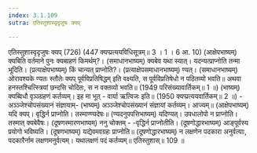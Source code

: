 ```yaml
---
index: 3.1.109
sutra: एतिस्तुशास्वृदृजुषः क्यप्

---
```

एतिस्तुशास्वृदृजुषः क्यप् (726) (447 क्यप्प्रत्ययविधिसूत्रम्॥ 3 । 1 । 6 आ. 10) (आक्षेपभाष्यम्) क्यबिति वर्तमाने पुनः क्यब्ग्रहणं किमर्थम्?। (समाधानभाष्यम्) क्यबेव यथा स्यात्। यदन्यत्प्राप्नोति तन्मा भूदिति। (प्रत्याक्षेपभाष्यम्) किं चान्यत् प्राप्नोति?। (प्रत्याक्षेपसमाधानभाष्यम्) ण्यत्। (समाधानभाष्यम्)   ओरावश्यके ण्यतः स्तौतेः क्यप् पूर्वविप्रतिषिद्धम् इति वक्ष्यति, स पूर्वविप्रतिषेधो न पठितव्यो भवति॥ अथवा हनस्तश्चित्स्त्रियां छन्दसि चोदितः, स न वक्तव्यो भवति॥ (1949 परिसंख्यावार्तिकम्॥ 1 ॥) (भाष्यम्) क्यब्विधौ वृञ्ञ्ग्रहणं कर्तव्यम्। इह मा भूत्  -  वार्या ऋत्विजः इति॥ (1950 क्यप्प्रत्ययवार्तिकम्॥ 2 ॥) - अञ्ञ्जेश्चोपसंख्यानं संज्ञायाम्- (भाष्यम्) अञ्ञ्जेश्चोपसंख्यानं संज्ञायां कर्तव्यम्। आज्यम्॥ (आक्षेपभाष्यम्) यदि क्यप्। वृद्धिर्न प्राप्नोति। तस्माण्ण्यदेषः॥ (ण्यदनुपपत्तिभाष्यम्) यदिण्यत्। उपधालोपो न प्राप्नोति। तस्मात् क्यबेवैषः। (दूषणस्मारणभाष्यम्) ननु चोक्तम्  -  -वृद्धिर्न प्राप्नोतीति। (दूषणोद्धारभाष्यम्) आङ्पूर्वस्य प्रयोगो भविष्यति। (दूषणभाष्यम्) यद्येवमवग्रहः प्राप्नोति॥ (दूषणोद्धारभाष्यम्) न लक्षणेन पदकारा अनुर्वत्याः, पदकारैर्नाम लक्षणमनुर्वत्यम्। यथालक्षणं पदं कर्तव्यम्॥ एतिस्तुशास्॥ 109 ॥